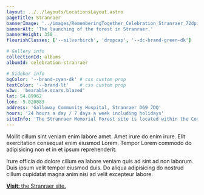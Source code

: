 ```yaml
---
layout: ../../layouts/LocationsLayout.astro
pageTitle: Stranraer
bannerImage: '../images/RememberingTogether_Celebration_Stranraer_72dpi-127.jpg'
bannerAlt: 'The launching of the forest in Stranraer.'
bannerHeight: 350
flourishClasses: ['--silverbirch', 'dropcap', '--dc-brand-green-dk']

# Gallery info
collectionId: albums
albumId: celebration-stranraer

# Sidebar info
bgColor: '--brand-cyan-dk' # css custom prop
textColor: '--brand-lt'    # css custom prop
w3w:  'bearable.scars.blazed'
lat: 54.89962
lon: -5.020083
address: 'Galloway Community Hospital, Stranraer DG9 7DQ'
hours: '24 hours a day / 7 days a week including holidays'
siteInfo: 'The Stranraer Memorial Forest site is located within the Community Garden, behind the Galloway Community Hospital car park. It is enclosed behind a wooden fence that surrounds the Community Garden, and not visible from the car park or hospital entrance. Members of the public are most welcome to enter the garden by the gate on the site entrance at any time  (ROAD NAME HERE) and visit the memorial at any time.'
---
```


Mollit cillum sint veniam enim labore amet. Amet irure do enim irure. Elit exercitation consequat enim eiusmod Lorem. Tempor Lorem commodo do adipisicing non et in et ipsum reprehenderit.

Irure officia do dolore cillum ea labore veniam quis ad sint ad non laborum. Duis ipsum velit tempor eiusmod duis. Do aliqua adipisicing do nostrud cillum cupidatat magna anim nisi ad velit excepteur labore.

<a class="link" href='../visit/stranraer'><b>Visit: </b>the Stranraer site.</a>
